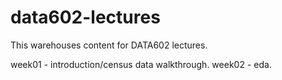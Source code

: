 # data602-lectures

This warehouses content for DATA602 lectures.

week01 - introduction/census data walkthrough. 
week02 - eda. 

